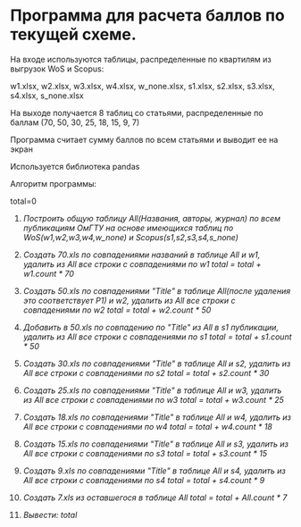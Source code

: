 # Программа для расчета баллов по текущей схеме.

На входе используются таблицы, распределенные по квартилям из выгрузок WoS и Scopus:

w1.xlsx, w2.xlsx, w3.xlsx, w4.xlsx, w_none.xlsx, s1.xlsx, s2.xlsx, s3.xlsx, s4.xlsx, s_none.xlsx


На выходе получается 8 таблиц со статьями, распределенные по баллам (70, 50, 30, 25, 18, 15, 9, 7)

Программа считает сумму баллов по всем статьями и выводит ее на экран

Используется библиотека pandas

Алгоритм программы:

total=0

1. *Построить общую таблицу All(Названия, авторы, журнал) по всем публикациям ОмГТУ на основе имеющихся таблиц по WoS(w1,w2,w3,w4,w_none) и Scopus(s1,s2,s3,s4,s_none)*

2. *Создать 70.xls по совпадениями названий в таблице All и w1, удалить из All все строки с совпадениями по w1
total = total + w1.count * 70*

3. *Создать 50.xls по совпадениями "Title" в таблице All(после удаления это соответствует P1) и w2, удалить из All все строки с совпадениями по w2
total = total + w2.count * 50*

4. *Добавить в 50.xls по совпадению по "Title" из All в s1 публикации, удалить из All все строки с совпадениями по s1
total = total + s1.count * 50*

5. *Создать 30.xls по совпадениями "Title" в таблице All и s2, удалить из All все строки с совпадениями по s2
total = total + s2.count * 30*

6. *Создать 25.xls по совпадениями "Title" в таблице All и w3, удалить из All все строки с совпадениями по w3
total = total + w3.count * 25*

7. *Создать 18.xls по совпадениями "Title" в таблице All и w4, удалить из All все строки с совпадениями по w4
total = total + w4.count * 18*

8. *Создать 15.xls по совпадениями "Title" в таблице All и s3, удалить из All все строки с совпадениями по s3
total = total + s3.count * 15*

9. *Создать 9.xls по совпадениями "Title" в таблице All и s4, удалить из All все строки с совпадениями по s4
total = total + s4.count * 9*

10. *Создать 7.xls из оставшегося в таблице All
total = total + All.count * 7*

11. *Вывести: total*
